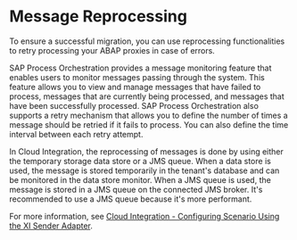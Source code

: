 <!-- loioa98fbcf24dda43298612a0fc91d26fb2 -->

# Message Reprocessing

To ensure a successful migration, you can use reprocessing functionalities to retry processing your ABAP proxies in case of errors.

SAP Process Orchestration provides a message monitoring feature that enables users to monitor messages passing through the system. This feature allows you to view and manage messages that have failed to process, messages that are currently being processed, and messages that have been successfully processed. SAP Process Orchestration also supports a retry mechanism that allows you to define the number of times a message should be retried if it fails to process. You can also define the time interval between each retry attempt.

In Cloud Integration, the reprocessing of messages is done by using either the temporary storage data store or a JMS queue. When a data store is used, the message is stored temporarily in the tenant's database and can be monitored in the data store monitor. When a JMS queue is used, the message is stored in a JMS queue on the connected JMS broker. It's recommended to use a JMS queue because it's more performant.

For more information, see [Cloud Integration - Configuring Scenario Using the XI Sender Adapter](https://blogs.sap.com/2018/06/04/cloud-integration-configuring-scenario-using-the-xi-sender-adapter/).

